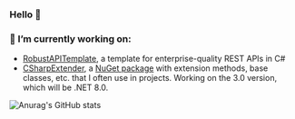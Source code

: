 ### Hello 👋

### 🔭 I’m currently working on:
- [RobustAPITemplate](https://github.com/ScottLilly/RobustApiTemplate), a template for enterprise-quality REST APIs in C#
- [CSharpExtender](https://github.com/ScottLilly/CSharpExtender), a [NuGet package](https://www.nuget.org/packages/ScottLilly.CSharpExtender/) with extension methods, base classes, etc. that I often use in projects. Working on the 3.0 version, which will be .NET 8.0.

![Anurag's GitHub stats](https://github-readme-stats.vercel.app/api?username=ScottLilly&show_icons=true&theme=prussian)
